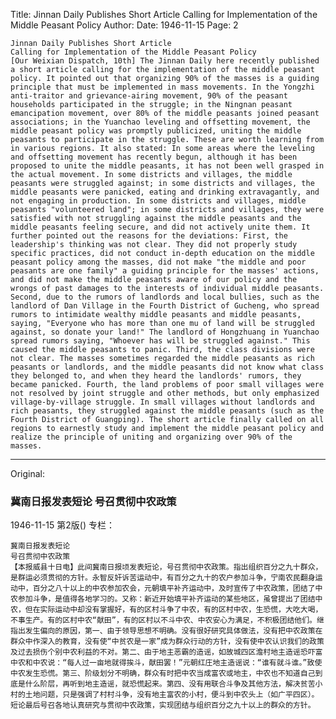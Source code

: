 Title: Jinnan Daily Publishes Short Article Calling for Implementation of the Middle Peasant Policy
Author:
Date: 1946-11-15
Page: 2

    Jinnan Daily Publishes Short Article
    Calling for Implementation of the Middle Peasant Policy
    [Our Weixian Dispatch, 10th] The Jinnan Daily here recently published a short article calling for the implementation of the middle peasant policy. It pointed out that organizing 90% of the masses is a guiding principle that must be implemented in mass movements. In the Yongzhi anti-traitor and grievance-airing movement, 90% of the peasant households participated in the struggle; in the Ningnan peasant emancipation movement, over 80% of the middle peasants joined peasant associations; in the Yuanchao leveling and offsetting movement, the middle peasant policy was promptly publicized, uniting the middle peasants to participate in the struggle. These are worth learning from in various regions. It also stated: In some areas where the leveling and offsetting movement has recently begun, although it has been proposed to unite the middle peasants, it has not been well grasped in the actual movement. In some districts and villages, the middle peasants were struggled against; in some districts and villages, the middle peasants were panicked, eating and drinking extravagantly, and not engaging in production. In some districts and villages, middle peasants "volunteered land"; in some districts and villages, they were satisfied with not struggling against the middle peasants and the middle peasants feeling secure, and did not actively unite them. It further pointed out the reasons for the deviations: First, the leadership's thinking was not clear. They did not properly study specific practices, did not conduct in-depth education on the middle peasant policy among the masses, did not make "the middle and poor peasants are one family" a guiding principle for the masses' actions, and did not make the middle peasants aware of our policy and the wrongs of past damages to the interests of individual middle peasants. Second, due to the rumors of landlords and local bullies, such as the landlord of Dan Village in the Fourth District of Gucheng, who spread rumors to intimidate wealthy middle peasants and middle peasants, saying, "Everyone who has more than one mu of land will be struggled against, so donate your land!" The landlord of Hongzhuang in Yuanchao spread rumors saying, "Whoever has will be struggled against." This caused the middle peasants to panic. Third, the class divisions were not clear. The masses sometimes regarded the middle peasants as rich peasants or landlords, and the middle peasants did not know what class they belonged to, and when they heard the landlords' rumors, they became panicked. Fourth, the land problems of poor small villages were not resolved by joint struggle and other methods, but only emphasized village-by-village struggle. In small villages without landlords and rich peasants, they struggled against the middle peasants (such as the Fourth District of Guangping). The short article finally called on all regions to earnestly study and implement the middle peasant policy and realize the principle of uniting and organizing over 90% of the masses.



<hr /> 

Original: 


### 冀南日报发表短论  号召贯彻中农政策

1946-11-15
第2版()
专栏：

    冀南日报发表短论
    号召贯彻中农政策
    【本报威县十日电】此间冀南日报顷发表短论，号召贯彻中农政策。指出组织百分之九十群众，是群运必须贯彻的方针。永智反奸诉苦运动中，有百分之九十的农户参加斗争，宁南农民翻身运动中，百分之八十以上的中农参加农会，元朝填平补齐运动中，及时宣传了中农政策，团结了中农参加斗争，是值得各地学习的。又称：新近开始填平补齐运动的某些地区，虽曾提出了团结中农，但在实际运动中却没有掌握好，有的区村斗争了中农，有的区村中农，生恐慌，大吃大喝，不事生产。有的区村中农“献田”，有的区村以不斗中农、中农安心为满足，不积极团结他们。继指出发生偏向的原因，第一、由于领导思想不明确。没有很好研究具体做法，没有把中农政策在群众中作深入的教育，没有使“中贫农是一家”成为群众行动的方针，没有使中农认识我们的政策及过去损伤个别中农利益的不对。第二、由于地主恶霸的造谣，如故城四区澹村地主造谣恐吓富中农和中农说：“每人过一亩地就得挨斗，献田罢！”元朝红庄地主造谣说：“谁有就斗谁。”致使中农发生恐慌。第三、阶级划分不明确，群众有时把中农当成富农或地主，中农也不知道自己到底是什么阶层，再听到地主造谣，就恐慌起来。第四、没有用联合斗争及其他方法，解决贫苦小村的土地问题，只是强调了村村斗争，没有地主富农的小村，便斗到中农头上（如广平四区）。短论最后号召各地认真研究与贯彻中农政策，实现团结与组织百分之九十以上的群众的方针。
